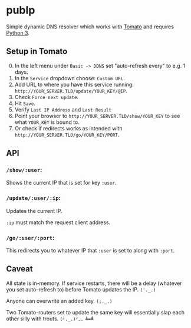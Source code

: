 pubIp
=====

Simple dynamic DNS resolver which works with
[Tomato](http://www.polarcloud.com/tomato) and requires [Python
3](http://python.org).

## Setup in Tomato

0. In the left menu under `Basic -> DDNS` set "auto-refresh every" to e.g. 1 days.
0. In the `Service` dropdown choose: `Custom URL`.
0. Add URL to where you have this service running: `http://YOUR_SERVER.TLD/update/YOUR_KEY/@IP`.
0. Check `Force next update`.
0. Hit `Save`.
0. Verify `Last IP Address` and `Last Result`
0. Point your browser to `http://YOUR_SERVER.TLD/show/YOUR_KEY` to see what `YOUR_KEY` is bound to.
0. Or check if redirects works as intended with `http://YOUR_SERVER.TLD/go/YOUR_KEY/PORT`.

## API

### `/show/:user`:

Shows the current IP that is set for key `:user`.

### `/update/:user/:ip`:

Updates the current IP.

`:ip` must match the request client address.

### `/go/:user/:port`:

This redirects you to whatever IP that `:user` is set to along with `:port`.

## Caveat

All state is in-memory. If service restarts, there will be a delay (whatever you set auto-refresh to) before Tomato updates the IP. `('._.)`

Anyone can overwrite an added key. `(;._.)`

Two Tomato-routers set to update the same key will essentially slap each other silly with trouts. `(╯._.)╯︵ ┻━┻`

